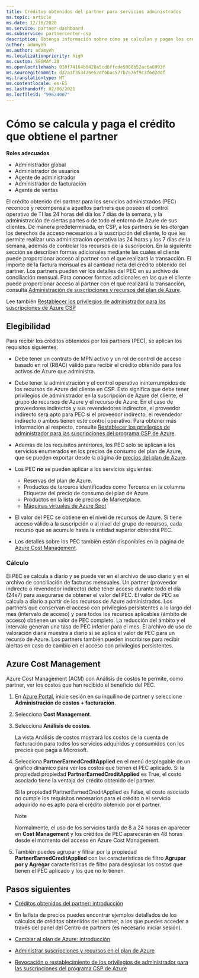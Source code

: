 ```yaml
---
title: Créditos obtenidos del partner para servicios administrados
ms.topic: article
ms.date: 12/16/2020
ms.service: partner-dashboard
ms.subservice: partnercenter-csp
description: Obtenga información sobre cómo se calculan y pagan los créditos obtenidos del partner (PEC) de Microsoft para los servicios administrados y cómo asegurarse de que cumple los requisitos.
author: adamyeh
ms.author: adamyeh
ms.localizationpriority: high
ms.custom: SEOMAY.20
ms.openlocfilehash: 010f74164b0428a5cd6ffcde5000b52ac6a6993f
ms.sourcegitcommit: d37a3f353426e52dfbbac577b7576f9c3f6d2ddf
ms.translationtype: HT
ms.contentlocale: es-ES
ms.lasthandoff: 02/06/2021
ms.locfileid: "99624007"
---
```

# <a name="how-the-partner-earned-credit-is-calculated-and-paid"></a>Cómo se calcula y paga el crédito que obtiene el partner

**Roles adecuados**

- Administrador global
- Administrador de usuarios
- Agente de administrador
- Administrador de facturación
- Agente de ventas

El crédito obtenido del partner para los servicios administrados (PEC) reconoce y recompensa a aquellos partners que poseen el control operativo de TI las 24 horas del día los 7 días de la semana, y la administración de ciertas partes o de todo el entorno de Azure de sus clientes. De manera predeterminada, en CSP, a los partners se les otorgan los derechos de acceso necesarios a la suscripción del cliente, lo que les permite realizar una administración operativa las 24 horas y los 7 días de la semana, además de controlar los recursos de la suscripción. En la siguiente sección se describen formas adicionales mediante las cuales el cliente puede proporcionar acceso al partner con el que realizará la transacción. El importe de la factura mensual es al cantidad neta del crédito obtenido del partner. Los partners pueden ver los detalles del PEC en su archivo de conciliación mensual. Para conocer formas adicionales en las que el cliente puede proporcionar acceso al partner con el que realizará la transacción, consulta [Administración de suscripciones y recursos del plan de Azure](azure-plan-manage.md).

Lee también [Restablecer los privilegios de administrador para las suscripciones de Azure CSP](revoke-reinstate-csp.md)

## <a name="eligibility"></a>Elegibilidad

Para recibir los créditos obtenidos por los partners (PEC), se aplican los requisitos siguientes: 

- Debe tener un contrato de MPN activo y un rol de control de acceso basado en rol (RBAC) válido para recibir el crédito obtenido para los activos de Azure que administra.

- Debe tener la administración y el control operativo ininterrumpidos de los recursos de Azure del cliente en CSP. Esto significa que debe tener privilegios de administrador en la suscripción de Azure del cliente, el grupo de recursos de Azure y el recurso de Azure. En el caso de proveedores indirectos y sus revendedores indirectos, el proveedor indirecto será apto para PEC si el proveedor indirecto, el revendedor indirecto o ambos tienen este control operativo. Para obtener más información al respecto, consulte [Restablecer los privilegios de administrador para las suscripciones del programa CSP de Azure](./revoke-reinstate-csp.md).

- Además de los requisitos anteriores, los PEC solo se aplican a los servicios enumerados en los precios de consumo del plan de Azure, que se pueden exportar desde la página de [precios del plan de Azure](https://partner.microsoft.com/commerce/sales).

- Los PEC **no** se pueden aplicar a los servicios siguientes:
    - Reservas del plan de Azure.
    - Productos de terceros identificados como Terceros en la columna Etiquetas del precio de consumo del plan de Azure.
    - Productos en la lista de precios de Marketplace.
    - [Máquinas virtuales de Azure Spot](https://partner.microsoft.com/resources/collection/azure-spot-in-csp#/)

- El valor del PEC se obtiene en el nivel de recursos de Azure. Si tiene acceso válido a la suscripción o al nivel del grupo de recursos, cada recurso que se acumule hasta la entidad superior obtendrá PEC.

- Los detalles sobre los PEC también están disponibles en la página de [Azure Cost Management](/azure/cost-management-billing/costs/get-started-partners).

### <a name="calculation"></a>Cálculo

El PEC se calcula a diario y se puede ver en el archivo de uso diario y en el archivo de conciliación de facturas mensuales. Un partner (proveedor indirecto o revendedor indirecto) debe tener acceso durante todo el día (24x7) para asegurarse de obtener el valor del PEC. El valor de PEC se calcula a diario a partir de los recursos de Azure administrados. Los partners que conservan el acceso con privilegios persistentes a lo largo del mes (intervalo de acceso) y para todos los recursos aplicables (ámbito de acceso) obtienen un valor de PEC completo. La reducción del ámbito y el intervalo generan una tasa de PEC inferior para el mes. El archivo de uso de valoración diaria muestra a diario si se aplica el valor de PEC para un recurso de Azure. Los partners también pueden inscribirse para recibir alertas en caso de cambio en el acceso con privilegios persistentes.

## <a name="azure-cost-management"></a>Azure Cost Management

Azure Cost Management (ACM) con Análisis de costos te permite, como partner, ver los costos que han recibido el beneficio del PEC.  

1. En [Azure Portal](https://portal.azure.com), inicie sesión en su inquilino de partner y seleccione **Administración de costos + facturación**.

2. Selecciona **Cost Management**.

3. Selecciona **Análisis de costos**.

   La vista Análisis de costos mostrará los costos de la cuenta de facturación para todos los servicios adquiridos y consumidos con los precios que paga a Microsoft.

4. Selecciona **PartnerEarnedCreditApplied** en el menú desplegable de un gráfico dinámico para ver los costos que tienen el PEC aplicado. Si la propiedad propiedad **PartnerEarnedCreditApplied** es True, el costo asociado tiene la ventaja del crédito obtenido del partner. 

   Si la propiedad PartnerEarnedCreditApplied es False, el costo asociado no cumple los requisitos necesarios para el crédito o el servicio adquirido no es apto para el crédito obtenido por el partner.

   >[!NOTE] 
   >Normalmente, el uso de los servicios tarda de 8 a 24 horas en aparecer en **Cost Management** y los créditos de PEC aparecerán en 48 horas desde el momento del acceso en Azure Cost Management.

5. También puedes agrupar y filtrar por la propiedad **PartnerEarnedCreditApplied** con las características de filtro **Agrupar por y Agregar** características de filtro para desglosar los costos que tienen el PEC aplicado y los que no lo tienen.

## <a name="next-steps"></a>Pasos siguientes

- [Créditos obtenidos del partner: introducción](partner-earned-credit.md)

- En la lista de precios puedes encontrar ejemplos detallados de los cálculos de créditos obtenidos del partner, a los que puedes acceder a través del panel del Centro de partners (es necesario iniciar sesión).

- [Cambiar al plan de Azure: introducción](azure-plan-get-started.md)

- [Administrar suscripciones y recursos en el plan de Azure](azure-plan-manage.md)

- [Revocación o restablecimiento de los privilegios de administrador para las suscripciones del programa CSP de Azure](revoke-reinstate-csp.md)
